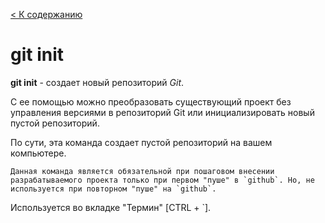 [< К содержанию](../readme.md)

# git init

 __git init__ - создает новый репозиторий _Git_. 
 
 С ее помощью можно преобразовать существующий проект без управления версиями в репозиторий Git или инициализировать новый пустой репозиторий.



По сути, эта команда создает пустой репозиторий на вашем компьютере.


```
Данная команда является обязательной при пошаговом внесении разрабатываемого проекта только при первом "пуше" в `github`. Но, не используется при повторном "пуше" на `github`.
```


Используется во вкладке  "Термин" [CTRL + `].